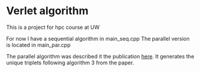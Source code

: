 # Verlet algorithm
This is a project for hpc course at UW

For now I have a sequential algorithm in main_seq.cpp
The parallel version is located in main_par.cpp

The parallel algorithm was described it the publication [here](example.com).
It generates the unique triplets following algorithm 3 from the paper.
